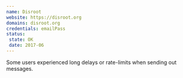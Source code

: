 ```yaml
---
name: Disroot
website: https://disroot.org
domains: disroot.org
credentials: emailPass
status:
 state: OK
 date: 2017-06
---
```


Some users experienced long delays or rate-limits when sending out messages. 
